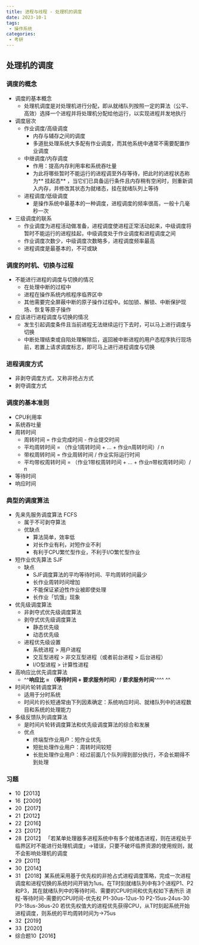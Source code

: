 ```yaml
---
title: 进程与线程 - 处理机的调度
date: 2023-10-1
tags:
 - 操作系统
categories:
 - 考研
---
```


## 处理机的调度
### 调度的概念
- 调度的基本概念
    - 处理机调度是对处理机进行分配，即从就绪队列按照一定的算法（公平、高效）选择一个进程并将处理机分配给他运行，以实现进程并发地执行
- 调度层次
    - 作业调度/高级调度
        - 内存与辅存之间的调度
        - 多道批处理系统大多配有作业调度，而其他系统中通常不需要配置作业调度
    - 中继调度/内存调度
        - 作用：提高内存利用率和系统吞吐量
        - 为此将哪些暂时不能运行的进程调至外存等待，把此时的进程状态称为** 挂起态** ，当它们已具备运行条件且内存稍有空闲时，则重新调入内存，并修改其状态为就绪态，挂在就绪队列上等待
    - 进程调度/低级调度
        - 是操作系统中最基本的一种调度，进程调度的频率很高，一般十几毫秒一次
- 三级调度的联系
    - 作业调度为进程活动做准备，进程调度使进程正常活动起来，中级调度将暂时不能运行的进程挂起，中级调度处于作业调度和进程调度之间
    - 作业调度次数少，中级调度次数略多，进程调度频率最高
    - 进程调度是最基本的，不可或缺
### 调度的时机、切换与过程
- 不能进行进程的调度与切换的情况
    - 在处理中断的过程中
    - 进程在操作系统内核程序临界区中
    - 其他需要完全屏蔽中断的原子操作过程中。如加锁、解锁、中断保护现场、恢复等原子操作
- 应该进行进程调度与切换的情况
    - 发生引起调度条件且当前进程无法继续运行下去时，可以马上进行调度与切换
    - 中断处理结束或自陷处理解除后，返回被中断进程的用户态程序执行现场前，若置上请求调度标志，即可马上进行进程调度与切换
### 进程调度方式
- 非剥夺调度方式，又称非抢占方式
- 剥夺调度方式
### 调度的基本准则
- CPU利用率
- 系统吞吐量
- 周转时间
    - 周转时间 = 作业完成时间 - 作业提交时间
    - 平均周转时间 = （作业1周转时间 + ... + 作业n周转时间）/ n
    - 带权周转时间 = 作业周转时间  / 作业实际运行时间
    - 平均带权周转时间 = （作业1带权周转时间 + ... + 作业n带权周转时间）/ n
- 等待时间
- 响应时间
### 典型的调度算法
- 先来先服务调度算法 FCFS
    - 属于不可剥夺算法
    - 优缺点
        - 算法简单，效率低
        - 对长作业有利，对短作业不利
        - 有利于CPU繁忙型作业，不利于I/O繁忙型作业
- 短作业优先算法 SJF
    - 缺点
        - SJF调度算法的平均等待时间、平均周转时间最少
        - 长作业周转时间增加
        - 不能保证紧迫性作业被即使处理
        - 长作业「饥饿」现象
- 优先级调度算法
    - 非剥夺式优先级调度算法
    - 剥夺式优先级调度算法
        - 静态优先级
        - 动态优先级
    - 进程优先级设置
        - 系统进程 > 用户进程
        - 交互型进程 > 非交互型进程（或者前台进程 > 后台进程）
        - I/O型进程 > 计算性进程
- 高响应比优先调度算法
    - ^^**响应比 = （等待时间 + 要求服务时间）/ 要求服务时间**^^^^  ^^ 
- 时间片轮转调度算法
    - 适用于分时系统
    - 时间片的长短通常由下列因素确定：系统响应时间、就绪队列中的进程数目和系统的处理能力
- 多级反馈队列调度算法
    - 是时间片轮转调度算法和优先级调度算法的综合和发展
    - 优点
        - 终端型作业用户：短作业优先
        - 短批处理作业用户：周转时间较短
        - 长批处理作业用户：经过前面几个队列得到部分执行，不会长期得不到处理
### 习题
- 10【2013】
- 16【2009】
- 20【2017】
- 21【2012】
- 22【2016】
- 23【2017】
- 28【2012】 「若某单处理器多进程系统中有多个就绪态进程，则在进程处于临界区时不能进行处理机调度」→错误，只要不破坏临界资源的使用规则，就不会影响处理机的调度
- 29【2011】
- 30【2014】
- 31 【2018】某系统采用基于优先权的非抢占式进程调度策略，完成一次进程调度和进程切换的系统时间开销为1us。在T时刻就绪队列中有3个进程P1、P2和P3，其在就绪队列中的等待时间、需要的CPU时间和优先权如下表所示
进程-等待时间-需要的CPU时间-优先权
P1-30us-12us-10
P2-15us-24us-30
P3-18us-36us-20
若优先权值大的进程优先获得CPU，从T时刻起系统开始进程调度，则系统的平均周转时间为→75us
- 32【2019】
- 33【2020】 
- 综合题10【2016】 

